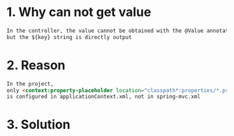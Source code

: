 # 1. Why can not get value
```markdown
In the controller, the value cannot be obtained with the @Value annotation, 
but the ${key} string is directly output
```

# 2. Reason
```markdown
In the project, 
only <context:property-placeholder location="classpath*:properties/*.properties"/> 
is configured in applicationContext.xml, not in spring-mvc.xml
```

# 3. Solution
